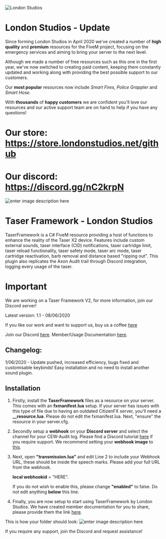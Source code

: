 ![London Studios](https://i.ibb.co/1mwSS1q/Untitled-design.png)

# London Studios - Update
Since forming London Studios in April 2020 we've created a number of **high quality** and **premium** resources for the FiveM project, focusing on the emergency services and aiming to bring your server to the next level.

Although we made a number of free resources such as this one in the first year, we've now switched to creating paid content, keeping them constantly updated and working along with providing the best possible support to our customers.

Our **most popular** resources now include *Smart Fires, Police Grappler* and *Smart Hose*.

With **thousands** of **happy customers** we are confident you'll love our resources and our active support team are on hand to help if you have any questions!

# Our store: https://store.londonstudios.net/github
# Our discord: https://discord.gg/nC2krpN

![enter image description here](https://i.imgur.com/IIyr58s.jpg)

# Taser Framework - London Studios
TaserFramework is a C# FiveM resource providing a host of functions to enhance the reality of the Taser X2 device. Features include custom external sounds, taser interface (CID) notifications, taser cartridge limit, taser reload functionality, taser safety mode, taser arc mode, taser cartridge reactivation, barb removal and distance based "ripping out". This plugin also replicates the Axon Audit trail through Discord integration, logging every usage of the taser.

# Important

We are working on a Taser Framework V2, for more information, join our Discord server!

Latest version: 1.1 - 08/06/2020

If you like our work and want to support us, buy us a coffee [here](https://www.buymeacoffee.com/londonstudios)

Join our Discord [here](https://discord.gg/AtPt9ND).
Member/Usage Documentation [here](https://bit.ly/2zMsKHY).

Changelog:
-
1/06/2020 - Update pushed, increased efficiency, bugs fixed and customisable keybinds! Easy installation and no need to install another sound plugin.
## Installation
1. Firstly, install the **TaserFramework** files as a resource on your server. This comes with an **fxmanifest.lua** setup. If your server has issues with this type of file due to having an outdated CitizenFX server, you'll need a **__resource.lua**. Please do not edit the fxmanifest.lua. Next, "ensure" the resource in your server.cfg.
   
4. Secondly setup a **webhook** on your **Discord server** and select the channel for your CEW-Audit log. Please find a Discord tutorial [here](https://support.discord.com/hc/en-us/articles/228383668-Intro-to-Webhooks) if you require support. We recommend setting your **webhook image** to [this](https://imgur.com/a/KkZZcif).
5. Next, open **"transmission.lua"** and edit Line 2 to include your Webhook URL, these should be inside the speech marks. Please add your full URL from the webhook.

    **local webhookid** = "HERE".
    
    If you do not wish to enable this, please change **"enabled"** to false. Do not edit anything **below** this line.
    
 6. Finally, you are now setup to start using TaserFramework by London Studios. We have created member documentation for you to share, please provide them the link [here](https://bit.ly/2zMsKHY).

This is how your folder should look:
![enter image description here](https://i.imgur.com/foCPYd9.png)

If you require any support, join the Discord and request assistance!
